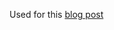 Used for this [blog post](https://saumayrustagi.bearblog.dev/sample-of-tail-recursion-optimization-in-rust/)
